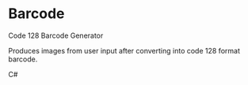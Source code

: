 # Barcode
Code 128 Barcode Generator

Produces images from user input after converting into code 128 format barcode.

C#
